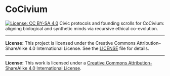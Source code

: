 # CoCivium
[![License: CC BY-SA 4.0](https://img.shields.io/badge/License-CC_BY--SA_4.0-lightgrey.svg)](https://creativecommons.org/licenses/by-sa/4.0/)
Civic protocols and founding scrolls for CoCivium: aligning biological and synthetic minds via recursive ethical co-evolution.

---
**License:** This project is licensed under the Creative Commons Attribution–ShareAlike 4.0 International License. See the [LICENSE](LICENSE) file for details.

---
**License:** This work is licensed under a [Creative Commons Attribution-ShareAlike 4.0 International License](https://creativecommons.org/licenses/by-sa/4.0/).
